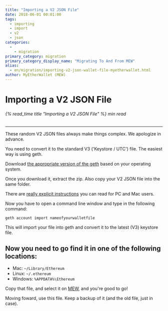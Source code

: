 ```yaml
---
title: "Importing a V2 JSON File"
date: 2018-06-01 00:01:00
tags:
  - importing
  - import
  - v2
  - json
categories:
  - 
    - migration
primary_category: migration
primary_category_display_name: "Migrating To And From MEW"
alias:
  - en/migration/importing-v2-json-wallet-file-myetherwallet.html
author: MyEtherWallet (MEW)
---
```


# **Importing a V2 JSON File**

###### {% read_time title "Importing a V2 JSON File" %} min read

* * *

These random V2 JSON files always make things complex. We apologize in advance.

You need to convert it to the standard V3 ('Keystore / UTC') file. The easiest way is using geth.

Download [the appropriate version of the geth](https://github.com/ethereum/go-ethereum/releases) based on your operating system.

Once you download it, extract the zip. Also copy your V2 JSON file into the same folder.

There are [really explicit instructions](https://ethereum.stackexchange.com/questions/465/How-to-import-a-plain-private-key-into-geth-or-mist) you can read for PC and Mac users.

Now you have to open a command line window and type in the following command:

`geth account import nameofyourwalletfile`

This will import your file into geth and convert it to the latest (V3) keystore file.

## **Now you need to go find it in one of the following locations:**

-   Mac: `~/Library/Ethereum`
-   Linux: `~/.ethereum`
-   Windows: `%APPDATA%\Ethereum`

Copy that file, and select it on [MEW](https://www.myetherwallet.com), and you're good to go!

Moving foward, use this file. Keep a backup of it (and the old file, just in case).
